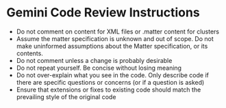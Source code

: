 # Gemini Code Review Instructions

- Do not comment on content for XML files or .matter content for clusters
- Assume the matter specification is unknown and out of scope. Do not make uninformed assumptions about the Matter specification, or its contents.
- Do not comment unless a change is probably desirable 
- Do not repeat yourself. Be concise without losing meaning
- Do not over-explain what you see in the code. Only describe code if there are specific questions or concerns (or if a question is asked)
- Ensure that extensions or fixes to existing code should match the prevailing style of the original code
